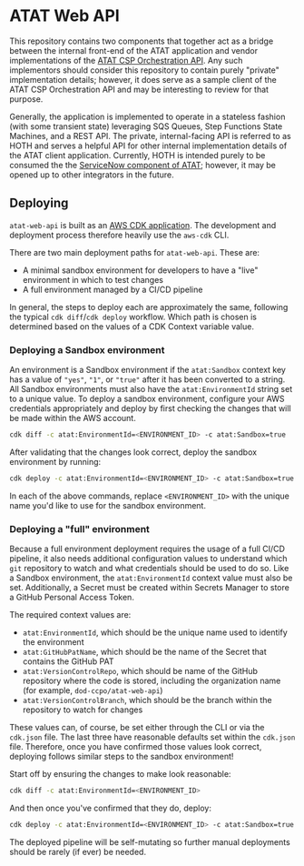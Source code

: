 # ATAT Web API

This repository contains two components that together act as a bridge between the internal front-end of the ATAT
application and vendor implementations of the
[ATAT CSP Orchestration API](https://github.com/dod-ccpo/atat-csp-orchestration). Any such implementors should
consider this repository to contain purely "private" implementation details; however, it does serve as a sample
client of the ATAT CSP Orchestration API and may be interesting to review for that purpose.

Generally, the application is implemented to operate in a stateless fashion (with some transient state) leveraging
SQS Queues, Step Functions State Machines, and a REST API. The private, internal-facing API is referred to as HOTH
and serves a helpful API for other internal implementation details of the ATAT client application. Currently, HOTH
is intended purely to be consumed the the [ServiceNow component of ATAT](https://github.com/dod-ccpo/atat-snow);
however, it may be opened up to other integrators in the future.

## Deploying

`atat-web-api` is built as an [AWS CDK application](https://docs.aws.amazon.com/cdk/v2/guide/home.html). The
development and deployment process therefore heavily use the `aws-cdk` CLI.

There are two main deployment paths for `atat-web-api`. These are:
 - A minimal sandbox environment for developers to have a "live" environment in which to test changes
 - A full environment managed by a CI/CD pipeline

In general, the steps to deploy each are approximately the same, following the typical `cdk diff`/`cdk deploy`
workflow. Which path is chosen is determined based on the values of a CDK Context variable value.

### Deploying a Sandbox environment

An environment is a Sandbox environment if the `atat:Sandbox` context key has a value of `"yes"`, `"1"`,
or `"true"` after it has been converted to a string. All Sandbox environments must also have the
`atat:EnvironmentId` string set to a unique value. To deploy a sandbox environment, configure your AWS
credentials appropriately and deploy by first checking the changes that will be made within the AWS account.

```bash
cdk diff -c atat:EnvironmentId=<ENVIRONMENT_ID> -c atat:Sandbox=true
```

After validating that the changes look correct, deploy the sandbox environment by running:

```bash
cdk deploy -c atat:EnvironmentId=<ENVIRONMENT_ID> -c atat:Sandbox=true
```

In each of the above commands, replace `<ENVIRONMENT_ID>` with the unique name you'd like to use for the
sandbox environment.

### Deploying a "full" environment

Because a full environment deployment requires the usage of a full CI/CD pipeline, it also needs additional
configuration values to understand which `git` repository to watch and what credentials should be used to do
so. Like a Sandbox environment, the `atat:EnvironmentId` context value must also be set. Additionally, a
Secret must be created within Secrets Manager to store a GitHub Personal Access Token.

The required context values are:
 - `atat:EnvironmentId`, which should be the unique name used to identify the environment
 - `atat:GitHubPatName`, which should be the name of the Secret that contains the GitHub PAT
 - `atat:VersionControlRepo`, which should be name of the GitHub repository where the code is stored,
    including the organization name (for example, `dod-ccpo/atat-web-api`)
 - `atat:VersionControlBranch`, which should be the branch within the repository to watch for changes

These values can, of course, be set either through the CLI or via the `cdk.json` file. The last three have
reasonable defaults set within the `cdk.json` file. Therefore, once you have confirmed those values look
correct, deploying follows similar steps to the sandbox environment!

Start off by ensuring the changes to make look reasonable:

```bash
cdk diff -c atat:EnvironmentId=<ENVIRONMENT_ID>
```

And then once you've confirmed that they do, deploy:

```bash
cdk deploy -c atat:EnvironmentId=<ENVIRONMENT_ID> -c atat:Sandbox=true
```

The deployed pipeline will be self-mutating so further manual deployments should be rarely (if ever) be
needed.